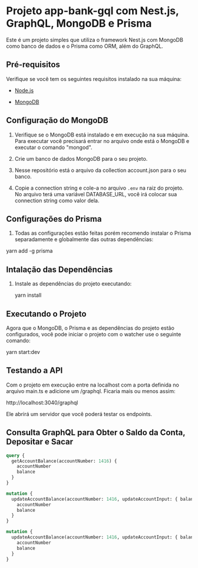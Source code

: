 # Projeto app-bank-gql com Nest.js, GraphQL, MongoDB e Prisma

Este é um projeto simples que utiliza o framework Nest.js com MongoDB como banco de dados e o Prisma como ORM, além do GraphQL.

## Pré-requisitos

Verifique se você tem os seguintes requisitos instalado na sua máquina:

- [Node.js](https://nodejs.org/)

- [MongoDB](https://www.mongodb.com/try/download/community)

## Configuração do MongoDB

1. Verifique se o MongoDB está instalado e em execução na sua máquina. Para executar você precisará entrar no arquivo onde está o MongoDB e executar o comando "mongod".

2. Crie um banco de dados MongoDB para o seu projeto.

3. Nesse repositório está o arquivo da collection account.json para o seu banco.

4. Copie a connection string e cole-a no arquivo `.env` na raiz do projeto. No arquivo terá uma variável DATABASE_URL, você irá colocar sua connection string como valor dela. 
 
## Configurações do Prisma

1. Todas as configurações estão feitas porém recomendo instalar o Prisma separadamente e globalmente das outras dependências:
<p>yarn add -g prisma</p>

## Intalação das Dependências

1. Instale as dependências do projeto executando:
   <p>yarn install</p>

## Executando o Projeto

Agora que o MongoDB, o Prisma e as dependências do projeto estão configurados, você pode iniciar o projeto com o watcher use o seguinte comando:
<p>yarn start:dev</p>

## Testando a API

Com o projeto em execução entre na localhost com a porta definida no arquivo main.ts e adicione um /graphql. Ficaria mais ou menos assim:
<p>http://localhost:3040/graphql</p>

Ele abrirá um servidor que você poderá testar os endpoints.

## Consulta GraphQL para Obter o Saldo da Conta, Depositar e Sacar

```graphql
query {
  getAccountBalance(accountNumber: 1416) {
    accountNumber
    balance
  }
}

mutation {
  updateAccountBalance(accountNumber: 1416, updateAccountInput: { balance: -100 }) {
    accountNumber
    balance
  }
}

mutation {
  updateAccountBalance(accountNumber: 1416, updateAccountInput: { balance: 200 }) {
    accountNumber
    balance
  }
}
